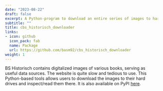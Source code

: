 ```yaml
---
date: "2023-08-22"
draft: false
excerpt: A Python-program to download an entire series of images to hard drives from CBS historisch through Selenium.
subtitle: ""
title: cbs_historisch_downloader
links:
- icon: github
  icon_pack: fab
  name: Package
  url: https://github.com/basm92/cbs_historisch_downloader
weight: 1
---
```


BS Historisch contains digitalized images of various books, serving as useful data sources. The website is quite slow and tedious to use. This Python-based tools allows users to download the images to their hard drives and inspect/read them there. It is also available on PyPI [here](https://pypi.org/project/cbs_historisch_downloader/).